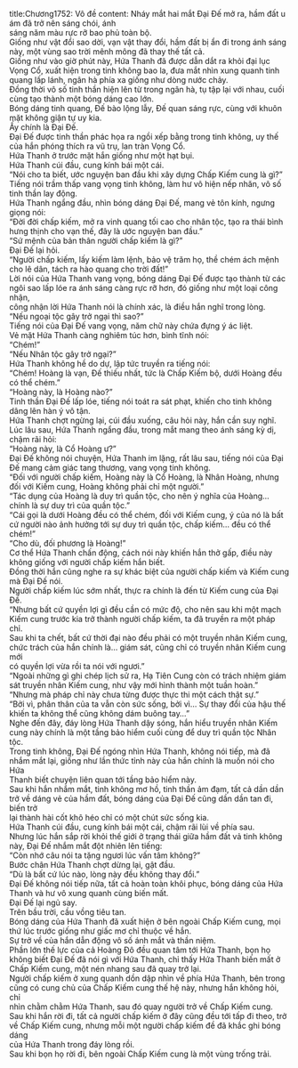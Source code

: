 title:Chương1752: Vô đề
content:
Nháy mắt hai mắt Đại Đế mở ra, hầm đất u ám đã trở nên sáng chói, ánh<br>sáng năm màu rực rỡ bao phủ toàn bộ.<br>Giống như vật đổi sao dời, vạn vật thay đổi, hầm đất bị ẩn đi trong ánh sáng<br>này, một vùng sao trời mênh mông đã thay thế tất cả.<br>Giống như vào giờ phút này, Hứa Thanh đã được dẫn dắt ra khỏi đại lục<br>Vọng Cổ, xuất hiện trong tinh không bao la, đưa mắt nhìn xung quanh tinh<br>quang lấp lánh, ngân hà phía xa giống như dòng nước chảy.<br>Đồng thời vô số tinh thần hiện lên từ trong ngân hà, tụ tập lại với nhau, cuối<br>cùng tạo thành một bóng dáng cao lớn.<br>Bóng dáng tinh quang, Đế bào lộng lẫy, Đế quan sáng rực, cùng với khuôn<br>mặt không giận tự uy kia.<br>Ấy chính là Đại Đế.<br>Đại Đế được tinh thần phác họa ra ngồi xếp bằng trong tinh không, uy thế<br>của hắn phóng thích ra vũ trụ, lan tràn Vọng Cổ.<br>Hứa Thanh ở trước mặt hắn giống như một hạt bụi.<br>Hứa Thanh cúi đầu, cung kính bái một cái.<br>“Nói cho ta biết, ước nguyện ban đầu khi xây dựng Chấp Kiếm cung là gì?”<br>Tiếng nói trầm thấp vang vọng tinh không, làm hư vô hiện nếp nhăn, vô số<br>tinh thần lay động.<br>Hứa Thanh ngẩng đầu, nhìn bóng dáng Đại Đế, mang vẻ tôn kính, ngưng<br>giọng nói:<br>“Đời đời chấp kiếm, mở ra vinh quang tối cao cho nhân tộc, tạo ra thái bình<br>hưng thịnh cho vạn thế, đây là ước nguyện ban đầu.”<br>“Sứ mệnh của bản thân người chấp kiếm là gì?”<br>Đại Đế lại hỏi.<br>“Người chấp kiếm, lấy kiếm làm lệnh, bảo vệ trăm họ, thề chém ách mệnh<br>cho lê dân, tách ra hào quang cho trời đất!”<br>Lời nói của Hứa Thanh vang vọng, bóng dáng Đại Đế được tạo thành từ các<br>ngôi sao lấp lóe ra ánh sáng càng rực rỡ hơn, đó giống như một loại công nhận,<br>công nhận lời Hứa Thanh nói là chính xác, là điều hắn nghĩ trong lòng.<br>“Nếu ngoại tộc gây trở ngại thì sao?”<br>Tiếng nói của Đại Đế vang vọng, năm chữ này chứa đựng ý ác liệt.<br>Vẻ mặt Hứa Thanh càng nghiêm túc hơn, bình tĩnh nói:<br>“Chém!”<br>“Nếu Nhân tộc gây trở ngại?”<br>Hứa Thanh không hề do dự, lập tức truyền ra tiếng nói:<br>“Chém! Hoàng là vạn, Đế thiếu nhất, tức là Chấp Kiếm bộ, dưới Hoàng đều<br>có thể chém.”<br>“Hoàng này, là Hoàng nào?”<br>Tinh thần Đại Đế lấp lóe, tiếng nói toát ra sát phạt, khiến cho tinh không<br>dâng lên hàn ý vô tận.<br>Hứa Thanh chợt ngừng lại, cúi đầu xuống, câu hỏi này, hắn cần suy nghĩ.<br>Lúc lâu sau, Hứa Thanh ngẩng đầu, trong mắt mang theo ánh sáng kỳ dị,<br>chậm rãi hỏi:<br>“Hoàng này, là Cổ Hoàng ư?”<br>Đại Đế không nói chuyện, Hứa Thanh im lặng, rất lâu sau, tiếng nói của Đại<br>Đế mang cảm giác tang thương, vang vọng tinh không.<br>“Đối với người chấp kiếm, Hoàng này là Cổ Hoàng, là Nhân Hoàng, nhưng<br>đối với Kiếm cung, Hoàng không phải chỉ một người.”<br>“Tác dụng của Hoàng là duy trì quần tộc, cho nên ý nghĩa của Hoàng…<br>chính là sự duy trì của quần tộc.”<br>“Cái gọi là dưới Hoàng đều có thể chém, đối với Kiếm cung, ý của nó là bất<br>cứ người nào ảnh hưởng tới sự duy trì quần tộc, chấp kiếm… đều có thể chém!”<br>“Cho dù, đối phương là Hoàng!”<br>Cơ thể Hứa Thanh chấn động, cách nói này khiến hắn thở gấp, điều này<br>không giống với người chấp kiếm hắn biết.<br>Đồng thời hắn cũng nghe ra sự khác biệt của người chấp kiếm và Kiếm cung<br>mà Đại Đế nói.<br>Người chấp kiếm lúc sớm nhất, thực ra chính là đến từ Kiếm cung của Đại<br>Đế.<br>“Nhưng bất cứ quyền lợi gì đều cần có mức độ, cho nên sau khi một mạch<br>Kiếm cung trước kia trở thành người chấp kiếm, ta đã truyền ra một pháp chỉ.<br>Sau khi ta chết, bất cứ thời đại nào đều phải có một truyền nhân Kiếm cung,<br>chức trách của hắn chính là… giám sát, cũng chỉ có truyền nhân Kiếm cung mới<br>có quyền lợi vừa rồi ta nói với ngươi.”<br>“Ngoài những gì ghi chép lịch sử ra, Hạ Tiên Cung còn có trách nhiệm giám<br>sát truyền nhân Kiếm cung, như vậy mới hình thành một tuần hoàn.”<br>“Nhưng mà pháp chỉ này chưa từng được thực thi một cách thật sự.”<br>“Bởi vì, phân thân của ta vẫn còn sức sống, bởi vì… Sự thay đổi của hậu thế<br>khiến ta không thể cũng không dám buông tay…”<br>Nghe đến đây, đáy lòng Hứa Thanh dậy sóng, hắn hiểu truyền nhân Kiếm<br>cung này chính là một tầng bảo hiểm cuối cùng để duy trì quần tộc Nhân tộc.<br>Trong tinh không, Đại Đế ngóng nhìn Hứa Thanh, không nói tiếp, mà đã<br>nhắm mắt lại, giống như lần thức tỉnh này của hắn chính là muốn nói cho Hứa<br>Thanh biết chuyện liên quan tới tầng bảo hiểm này.<br>Sau khi hắn nhắm mắt, tinh không mơ hồ, tinh thần ảm đạm, tất cả dần dần<br>trở về dáng vẻ của hầm đất, bóng dáng của Đại Đế cũng dần dần tan đi, biến trở<br>lại thành hài cốt khô héo chỉ có một chút sức sống kia.<br>Hứa Thanh cúi đầu, cung kính bái một cái, chậm rãi lùi về phía sau.<br>Nhưng lúc hắn sắp rời khỏi thế giới ở trạng thái giữa hầm đất vả tinh không<br>này, Đại Đế nhắm mắt đột nhiên lên tiếng:<br>“Còn nhớ câu nói ta tặng ngươi lúc vấn tâm không?”<br>Bước chân Hứa Thanh chợt dừng lại, gật đầu.<br>“Dù là bất cứ lúc nào, lòng này đều không thay đổi.”<br>Đại Đế không nói tiếp nữa, tất cả hoàn toàn khôi phục, bóng dáng của Hứa<br>Thanh và hư vô xung quanh cùng biến mất.<br>Đại Đế lại ngủ say.<br>Trên bầu trời, cầu vồng tiêu tan.<br>Bóng dáng của Hứa Thanh đã xuất hiện ở bên ngoài Chấp Kiếm cung, mọi<br>thứ lúc trước giống như giấc mơ chỉ thuộc về hắn.<br>Sự trở về của hắn dẫn động vô số ánh mắt và thần niệm.<br>Phần lớn thế lực của cả Hoàng Đô đều quan tâm tới Hứa Thanh, bọn họ<br>không biết Đại Đế đã nói gì với Hứa Thanh, chỉ thấy Hứa Thanh biến mất ở<br>Chấp Kiếm cung, một nén nhang sau đã quay trở lại.<br>Người chấp kiếm ở xung quanh dồn dập nhìn về phía Hứa Thanh, bên trong<br>cũng có cung chủ của Chấp Kiếm cung thế hệ này, nhưng hắn không hỏi, chỉ<br>nhìn chằm chằm Hứa Thanh, sau đó quay người trở về Chấp Kiếm cung.<br>Sau khi hắn rời đi, tất cả người chấp kiếm ở đây cũng đều tới tấp đi theo, trở<br>về Chấp Kiếm cung, nhưng mỗi một người chấp kiếm đề đã khắc ghi bóng dáng<br>của Hứa Thanh trong đáy lòng rồi.<br>Sau khi bọn họ rời đi, bên ngoài Chấp Kiếm cung là một vùng trống trải.